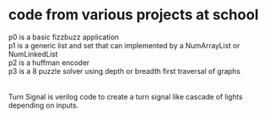 # code from various projects at school
p0 is a basic fizzbuzz application <br />
p1 is a generic list and set that can implemented by a NumArrayList or NumLinkedList <br />
p2 is a huffman encoder <br />
p3 is a 8 puzzle solver using depth or breadth first traversal of graphs <br />
<br />
<br />
Turn Signal is verilog code to create a turn signal like cascade of lights depending on inputs. <br />
